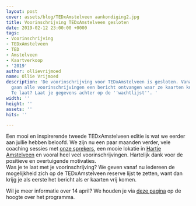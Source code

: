 ```yaml
---
layout: post
cover: assets/blog/TEDxAmstelveen aankondiging2.jpg
title: Voorinschrijving TEDxAmstelveen gesloten
date: 2019-02-12 23:00:00 +0000
tags:
- Voorinschrijving
- TEDxAmstelveen
- TED
- Amstelveen
- Kaartverkoop
- '2019'
author: ollievrijmoed
name: Ollie Vrijmoed
description: 'De voorinschrijving voor TEDxAmstelveen is gesloten. Vanaf deze week
  gaan alle voorinschrijvingen een bericht ontvangen waar ze kaarten kunnen bestellen.
  Te laat? Laat je gegevens achter op de ''wachtlijst''. '
width: ''
height: ''
assets: ''
hits: ''

---
```

Een mooi en inspirerende tweede <span class="redx">TEDxAmstelveen</span> editie is wat we eerder aan jullie hebben beloofd. We zijn nu een paar maanden verder, vele coaching sessies met [onze sprekers](https://tedxamstelveen.com/sprekers/ "Sprekers"), een mooie lokatie in [Hartje Amstelveen](https://tedxamstelveen.com/event/ "Events") en vooral heel veel voorinschrijvingen. Hartelijk dank voor de positieve en overtuigende motivaties.  
Was je te laat met je voorinschrijving? We geven vanaf nu iedereen de mogelijkheid zich op de TEDxAmstelveen reserve lijst te zetten, want dan krijg je als eerste het bericht als er kaarten vrij komen.

Wil je meer informatie over 14 april? We houden je via [deze pagina](https://tedxamstelveen.com/event/ "Events") op de hoogte over het programma.